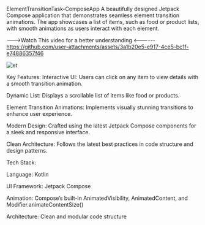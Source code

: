 ElementTransitionTask-ComposeApp
A beautifully designed Jetpack Compose application that demonstrates seamless element transition animations. The app showcases a list of items, such as food or product lists, with smooth animations as users interact with each element.

--->Watch This video for a better understanding <------
https://github.com/user-attachments/assets/3a1b20e5-e917-4ce5-bc1f-e74886357f46

![et](https://github.com/user-attachments/assets/5c13cc6d-b17c-458d-9f79-fdf4da98d093)


Key Features:
Interactive UI: Users can click on any item to view details with a smooth transition animation.

Dynamic List: Displays a scrollable list of items like food or products.

Element Transition Animations: Implements visually stunning transitions to enhance user experience.

Modern Design: Crafted using the latest Jetpack Compose components for a sleek and responsive interface.

Clean Architecture: Follows the latest best practices in code structure and design patterns.

Tech Stack:

Language: Kotlin

UI Framework: Jetpack Compose

Animation: Compose’s built-in AnimatedVisibility, AnimatedContent, and Modifier.animateContentSize()

Architecture: Clean and modular code structure
